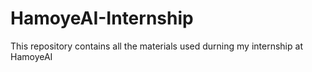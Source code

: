 # HamoyeAI-Internship
This repository contains all the materials used durning my internship at HamoyeAI

